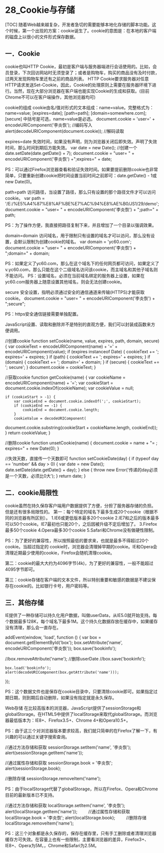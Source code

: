 # 28_Cookie与存储
[TOC]
随着Web越来越复杂，开发者急切的需要能够本地化存储的脚本功能。这个时候，第一个出现的方案：cookie诞生了。cookie的意图是：在本地的客户端的磁盘上以很小的文件形式保存数据。

## 一．Cookie
cookie也叫HTTP Cookie，最初是客户端与服务器端进行会话使用的。比如，会员登录，下次回访网站时无须登录了；或者是购物车，购买的商品没有及时付款，过两天发现购物车里还有之前的商品列表。
HTTP Cookie要求服务器对任意HTTP请求发送Set-Cookie，因此，Cookie的处理原则上需要在服务器环境下进行。当然，现在大部分浏览器在客户端也能实现Cookie的生成和获取。(目前Chrome不可以在客户端操作，其他浏览器均可)

cookie的组成
cookie由名/值对形式的文本组成：name=value。完整格式为：
name=value; [expires=date]; [path=path]; [domain=somewhere.com]; [secure]
中括号是可选，name=value是必选。
document.cookie = 'user=' + encodeURIComponent('李炎恢');	//编码写入
alert(decodeURIComponent(document.cookie));				//解码读取

expires=date 失效时间，如果没有声明，则为浏览器关闭后即失效。声明了失效时间，那么时间到期后方能失效。
var date = new Date();						//创建一个
date.setDate(date.getDate() + 7);
document.cookie = "user= " + encodeURIComponent('李炎恢') +";expires=" + date;

PS：可以通过Firefox浏览器查看和验证失效时间。如果要提前删除cookie也非常简单，只要重新创建cookie把时间设置当前时间之前即可：date.getDate() - 1或new Date(0)。

path=path 访问路径，当设置了路径，那么只有设置的那个路径文件才可以访问cookie。
var path = '/E:/%E5%A4%87%E8%AF%BE%E7%AC%94%E8%AE%B0/JS1/29/demo';
document.cookie = "user= " + encodeURIComponent('李炎恢') + ";path=" + path;

PS：为了操作方便，我直接把路径复制下来，并且增加了一个目录以强调效果。

domain=domain 访问域名，用于限制只有设置的域名才可以访问，那么没有设置，会默认限制为创建cookie的域名。
var domain = 'yc60.com';
document.cookie = "user= " + encodeURIComponent('李炎恢') + ";domain=" + domain;

PS：如果定义了yc60.com，那么在这个域名下的任何网页都可访问，如果定义了v.yc60.com，那么只能在这个二级域名访问该cookie，而主域名和其他子域名则不能访问。
PS：设置域名，必须在当前域名绑定的服务器上设置，如果在yc60.com服务器上随意设置其他域名，则会无法创建cookie。

secure 安全设置，指明必须通过安全的通信通道来传输(HTTPS)才能获取cookie。
document.cookie = "user= " + encodeURIComponent('李炎恢') + ";secure";

PS：https安全通信链接需要单独配置。

JavaScript设置、读取和删除并不是特别的直观方便，我们可以封装成函数来方便调用。

//创建cookie
function setCookie(name, value, expires, path, domain, secure) {
	var cookieText = encodeURIComponent(name) + '=' + encodeURIComponent(value);
	if (expires instanceof Date)  {
		cookieText += '; expires=' + expires;
	}
	if (path) {
		cookieText += '; expires=' + expires;
	}
	if (domain) {
		cookieText += '; domain=' + domain;
	}
	if (secure) {
		cookieText += '; secure';
	}
	document.cookie = cookieText;
}

//获取cookie
function getCookie(name) {
	var cookieName = encodeURIComponent(name) + '=';
	var cookieStart = document.cookie.indexOf(cookieName);
	var cookieValue = null;
	
	if (cookieStart > -1) {
		var cookieEnd = document.cookie.indexOf(';', cookieStart);
		if (cookieEnd == -1) {
			cookieEnd = document.cookie.length;
		}
		cookieValue = decodeURIComponent(
document.cookie.substring(cookieStart + cookieName.length, cookieEnd));
	}
	return cookieValue;
}

//删除cookie
function unsetCookie(name) {
	document.cookie = name + "= ; expires=" + new Date(0);
}

//失效天数，直接传一个天数即可
function setCookieDate(day) {
	if (typeof day == 'number' && day > 0) {
		var date = new Date();
		date.setDate(date.getDate() + day);
	} else {
		throw new Error('传递的day必须是一个天数，必须比0大');
	}
	return date;
}

## 二．cookie局限性
cookie虽然在持久保存客户端用户数据提供了方便，分担了服务器存储的负担。但是还有很多局限性的。
第一：每个特定的域名下最多生成20个cookie（根据不同的浏览器有所区别）。
1.IE6或更低版本最多20个cookie
2.IE7和之后的版本最多可以50个cookie。IE7最初也只能20个，之后因被升级不定后增加了。
3.Firefox最多50个cookie
4.Opera最多30个cookie
5.Safari和Chrome没有做硬性限制。

PS：为了更好的兼容性，所以按照最低的要求来，也就是最多不得超过20个cookie。当超过指定的 cookie时，浏览器会清理掉早期的cookie。IE和Opera会清理近期最少使用的cookie，Firefox会随机清理cookie。

第二：cookie的最大大约为4096字节(4k)，为了更好的兼容性，一般不能超过4095字节即可。

第三：cookie存储在客户端的文本文件，所以特别重要和敏感的数据是不建议保存在cookie的。比如银行卡号，用户密码等。

## 三．其他存储
IE提供了一种存储可以持久化用户数据，叫做userData，从IE5.0就开始支持。每个数据最多128K，每个域名下最多1M。这个持久化数据存放在缓存中，如果缓存没有清理，那么会一直存在。

<div style="behavior:url(#default#userData)" id="box"></div>

addEvent(window, 'load', function () {
	var box = document.getElementById('box');
	box.setAttribute('name', encodeURIComponent('李炎恢'));
	box.save('bookinfo');

//box.removeAttribute('name');			//删除userDate
//box.save('bookinfo');

	box.load('bookinfo');
	alert(decodeURIComponent(box.getAttribute('name')));
});

PS：这个数据文件也是保存在cookie目录中，只要清除cookie即可。如果指定过期日期，则到期后自动删除，如果没有指定就是永久保存。

Web存储
在比较高版本的浏览器，JavaScript提供了sessionStorage和globalStorage。在HTML5中提供了localStorage来取代globalStorage。而浏览器最低版本为：IE8+、Firefox3.5+、Chrome 4+和Opera10.5+。

PS：由于这三个对浏览器版本要求较高，我们就只简单的在Firefox了解一下，有兴趣的可以通过关键字搜索查询。

//通过方法存储和获取
sessionStorage.setItem('name', '李炎恢');
alert(sessionStorage.getItem('name'));

//通过属性存储和获取
sessionStorage.book = '李炎恢';
alert(sessionStorage.book);

//删除存储
sessionStorage.removeItem('name');

PS：由于localStorage代替了globalStorage，所以在Firefox、Opera和Chrome目前的最新版本已不支持。

//通过方法存储和获取
localStorage.setItem('name', '李炎恢');
alert(localStorage.getItem('name'));
　　
//通过属性存储和获取
localStorage.book = '李炎恢';
alert(localStorage.book);
　　
//删除存储
localStorage.removeItem('name');

PS：这三个对象都是永久保存的，保存在缓存里，只有手工删除或者清理浏览器缓存方可失效。在容量上也有一些限制，主要看浏览器的差异，Firefox3+、IE8+、Opera为5M，，Chrome和Safari为2.5M。


